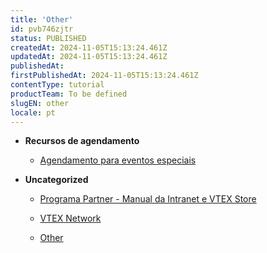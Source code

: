 ```yaml
---
title: 'Other'
id: pvb746zjtr
status: PUBLISHED
createdAt: 2024-11-05T15:13:24.461Z
updatedAt: 2024-11-05T15:13:24.461Z
publishedAt: 
firstPublishedAt: 2024-11-05T15:13:24.461Z
contentType: tutorial
productTeam: To be defined
slugEN: other
locale: pt
---
```


- **Recursos de agendamento**

  - [Agendamento para eventos especiais](pt/docs/tutorial/agendamento-para-eventos-especiais)


- **Uncategorized**

  - [Programa Partner - Manual da Intranet e VTEX Store](pt/docs/tutorial/programa-partner-manual-da-intranet-e-vtex-store)
  - [VTEX Network](pt/docs/tutorial/vtex-network)


  - [Other](pt/docs/tutorial/index-pt-tutorial-other)

